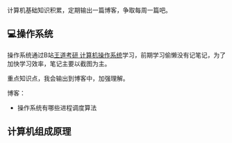计算机基础知识积累，定期输出一篇博客，争取每周一篇吧。

## 💻操作系统

操作系统通过B站[王道考研 计算机操作系统](https://www.bilibili.com/video/BV1YE411D7nH)学习，前期学习偷懒没有记笔记，为了加快学习效率，笔记主要以截图为主。

重点知识点，我会输出到博客中，加强理解。

博客：

- 操作系统有哪些进程调度算法

## 计算机组成原理

